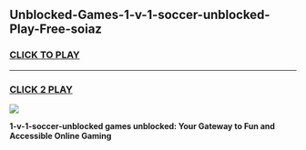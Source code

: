 
## Unblocked-Games-1-v-1-soccer-unblocked-Play-Free-soiaz
<h3>
<a href="https://premium76.site?title=1-v-1-soccer-unblocked&ref=17A">CLICK TO PLAY</a></h3>
<hr>

<h3>
<a href="https://premium76.site?title=1-v-1-soccer-unblocked&ref=17A">CLICK 2 PLAY</a>
  
</h3>

<a href="https://premium76.site?title=1-v-1-soccer-unblocked&ref=17A"><img src="https://clearcache.store/games.png"></a>


**1-v-1-soccer-unblocked games unblocked: Your Gateway to Fun and Accessible Online Gaming**
